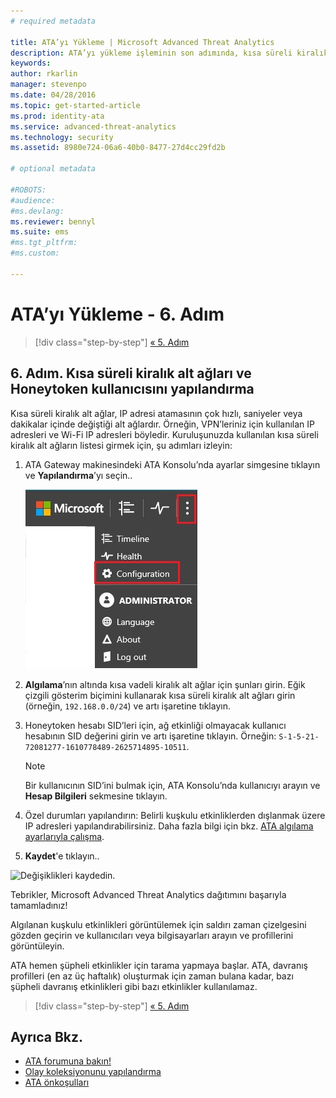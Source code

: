 ```yaml
---
# required metadata

title: ATA’yı Yükleme | Microsoft Advanced Threat Analytics
description: ATA’yı yükleme işleminin son adımında, kısa süreli kiralık alt ağları ve Honeytoken kullanıcısını yapılandırırsınız.
keywords:
author: rkarlin
manager: stevenpo
ms.date: 04/28/2016
ms.topic: get-started-article
ms.prod: identity-ata
ms.service: advanced-threat-analytics
ms.technology: security
ms.assetid: 8980e724-06a6-40b0-8477-27d4cc29fd2b

# optional metadata

#ROBOTS:
#audience:
#ms.devlang:
ms.reviewer: bennyl
ms.suite: ems
#ms.tgt_pltfrm:
#ms.custom:

---
```


# ATA’yı Yükleme - 6. Adım

>[!div class="step-by-step"]
[« 5. Adım](install-ata-step5.md)

## 6. Adım. Kısa süreli kiralık alt ağları ve Honeytoken kullanıcısını yapılandırma
Kısa süreli kiralık alt ağlar, IP adresi atamasının çok hızlı, saniyeler veya dakikalar içinde değiştiği alt ağlardır. Örneğin, VPN’leriniz için kullanılan IP adresleri ve Wi-Fi IP adresleri böyledir. Kuruluşunuzda kullanılan kısa süreli kiralık alt ağların listesi girmek için, şu adımları izleyin:

1.  ATA Gateway makinesindeki ATA Konsolu’nda ayarlar simgesine tıklayın ve **Yapılandırma**’yı seçin..

    ![ATA yapılandırma ayarları](media/ATA-config-icon.JPG)

2.  **Algılama**’nın altında kısa vadeli kiralık alt ağlar için şunları girin. Eğik çizgili gösterim biçimini kullanarak kısa süreli kiralık alt ağları girin (örneğin, `192.168.0.0/24`) ve artı işaretine tıklayın.

3.  Honeytoken hesabı SID’leri için, ağ etkinliği olmayacak kullanıcı hesabının SID değerini girin ve artı işaretine tıklayın. Örneğin: `S-1-5-21-72081277-1610778489-2625714895-10511`.

    > [!NOTE]
    > Bir kullanıcının SID’ini bulmak için, ATA Konsolu’nda kullanıcıyı arayın ve **Hesap Bilgileri** sekmesine tıklayın. 

4.  Özel durumları yapılandırın: Belirli kuşkulu etkinliklerden dışlanmak üzere IP adresleri yapılandırabilirsiniz. Daha fazla bilgi için bkz. [ATA algılama ayarlarıyla çalışma](working-with-detection-settings.md).

5.  **Kaydet**'e tıklayın..

![Değişiklikleri kaydedin.](media/ATA-VPN-Subnets.JPG)

Tebrikler, Microsoft Advanced Threat Analytics dağıtımını başarıyla tamamladınız!

Algılanan kuşkulu etkinlikleri görüntülemek için saldırı zaman çizelgesini gözden geçirin ve kullanıcıları veya bilgisayarları arayın ve profillerini görüntüleyin.

ATA hemen şüpheli etkinlikler için tarama yapmaya başlar. ATA, davranış profilleri (en az üç haftalık) oluşturmak için zaman bulana kadar, bazı şüpheli davranış etkinlikleri gibi bazı etkinlikler kullanılamaz.


>[!div class="step-by-step"]
[« 5. Adım](install-ata-step5.md)


## Ayrıca Bkz.

- [ATA forumuna bakın!](https://social.technet.microsoft.com/Forums/security/en-US/home?forum=mata)
- [Olay koleksiyonunu yapılandırma](configure-event-collection.md)
- [ATA önkoşulları](/advanced-threat-analytics/plan-design/ata-prerequisites)



<!--HONumber=May16_HO1-->



